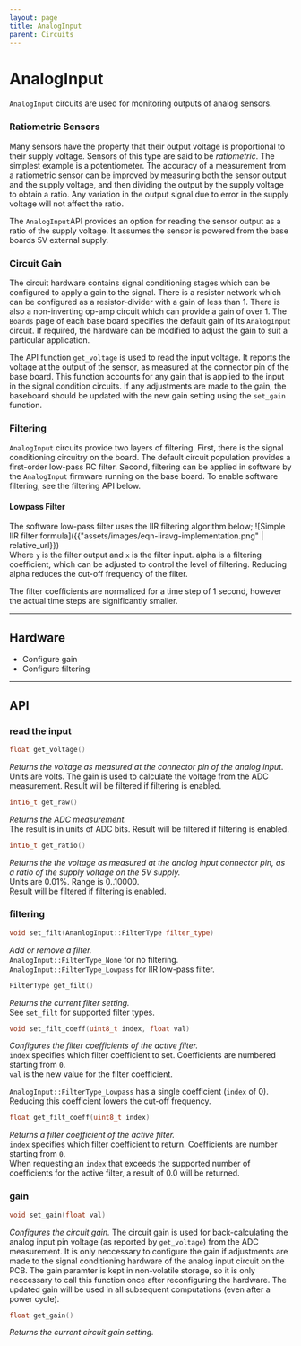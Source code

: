 ```yaml
---
layout: page
title: AnalogInput
parent: Circuits
---
```


# AnalogInput

`AnalogInput` circuits are used for monitoring outputs of analog sensors. 

### Ratiometric Sensors
Many sensors have the property that their output voltage is proportional to their supply voltage. Sensors of this type are said to be *ratiometric*. The simplest example is a potentiometer. The accuracy of a measurement from a ratiometric sensor can be improved by measuring both the sensor output and the supply voltage, and then dividing the output by the supply voltage to obtain a ratio. Any variation in the output signal due to error in the supply voltage will not affect the ratio. 

The `AnalogInput`API provides an option for reading the sensor output as a ratio of the supply voltage. It assumes the sensor is powered from the base boards 5V external supply.

### Circuit Gain
The circuit hardware contains signal conditioning stages which can be configured to apply a gain to the signal. There is a resistor network which can be configured as a resistor-divider with a gain of less than 1. There is also a non-inverting op-amp circuit which can provide a gain of over 1. The `Boards` page of each base board specifies the default gain of its `AnalogInput` circuit. If required, the hardware can be modified to adjust the gain to suit a particular application. 

The API function `get_voltage` is used to read the input voltage. It reports the voltage at the output of the sensor, as measured at the connector pin of the base board. This function accounts for any gain that is applied to the input in the signal condition circuits. If any adjustments are made to the gain, the baseboard should be updated with the new gain setting using the `set_gain` function.

### Filtering
`AnalogInput` circuits provide two layers of filtering. First, there is the signal conditioning circuitry on the board. The default circuit population provides a first-order low-pass RC filter. Second, filtering can be applied in software by the `AnalogInput` firmware running on the base board. To enable software filtering, see the filtering API below.

#### Lowpass Filter
The software low-pass filter uses the IIR filtering algorithm below;
![Simple IIR filter formula]({{"assets/images/eqn-iiravg-implementation.png" | relative_url}})  
Where `y` is the filter output and `x` is the filter input. alpha is a filtering coefficient, which can be adjusted to control the level of filtering. Reducing alpha reduces the cut-off frequency of the filter.  

The filter coefficients are normalized for a time step of 1 second, however the actual time steps are significantly smaller.

---

## Hardware
* Configure gain
* Configure filtering

---

## API

### read the input
``` cpp
float get_voltage()
```
*Returns the voltage as measured at the connector pin of the analog input.*  
Units are volts. The gain is used to calculate the voltage from the ADC measurement. Result will be filtered if filtering is enabled.

``` cpp
int16_t get_raw()
```
*Returns the ADC measurement.*  
The result is in units of ADC bits. Result will be filtered if filtering is enabled.

``` cpp
int16_t get_ratio()
```
*Returns the the voltage as measured at the analog input connector pin, as a ratio of the supply voltage on the 5V supply.*  
Units are 0.01%. Range is 0..10000.  
Result will be filtered if filtering is enabled.

### filtering
``` cpp
void set_filt(AnanlogInput::FilterType filter_type)
```
*Add or remove a filter.*  
`AnalogInput::FilterType_None` for no filtering.  
`AnalogInput::FilterType_Lowpass` for IIR low-pass filter.

```cpp
FilterType get_filt()
```
*Returns the current filter setting.*  
See `set_filt` for supported filter types.

``` cpp
void set_filt_coeff(uint8_t index, float val)
```
*Configures the filter coefficients of the active filter.*  
`index` specifies which filter coefficient to set. Coefficients are numbered starting from `0`.  
`val` is the new value for the filter coefficient.  

`AnalogInput::FilterType_Lowpass` has a single coefficient (`index` of 0). Reducing this coefficient lowers the cut-off frequency.

``` cpp
float get_filt_coeff(uint8_t index)
```
*Returns a filter coefficient of the active filter.*  
`index` specifies which filter coefficient to return. Coefficients are number starting from `0`.  
When requesting an `index` that exceeds the supported number of coefficients for the active filter, a result of 0.0 will be returned. 

### gain

``` cpp
void set_gain(float val)
```
*Configures the circuit gain.*
The circuit gain is used for back-calculating the analog input pin voltage (as reported by `get_voltage`) from the ADC measurement. It is only neccessary to configure the gain if adjustments are made to the signal conditioning hardware of the analog input circuit on the PCB. The gain paramter is kept in non-volatile storage, so it is only neccessary to call this function once after reconfiguring the hardware. The updated gain will be used in all subsequent computations (even after a power cycle).

``` cpp
float get_gain()
```
*Returns the current circuit gain setting.*